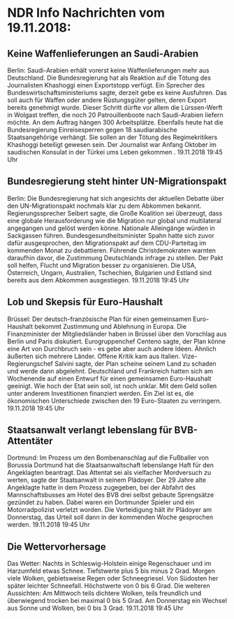 # NDR Info Nachrichten vom 19.11.2018:


## Keine Waffenlieferungen an Saudi-Arabien
Berlin: Saudi-Arabien erhält vorerst keine Waffenlieferungen mehr aus Deutschland. Die Bundesregierung hat als Reaktion auf die Tötung des Journalisten Khashoggi einen Exportstopp verfügt. Ein Sprecher des Bundeswirtschaftsministeriums sagte, derzeit gebe es keine Ausfuhren. Das soll auch für Waffen oder andere Rüstungsgüter gelten, deren Export bereits genehmigt wurde. Dieser Schritt dürfte vor allem die Lürssen-Werft in Wolgast treffen, die noch 20 Patrouillenboote nach Saudi-Arabien liefern möchte. An dem Auftrag hängen 300 Arbeitsplätze. Ebenfalls heute hat die Bundesregierung Einreisesperren gegen 18 saudiarabische Staatsangehörige verhängt. Sie sollen an der Tötung des Regimekritikers Khashoggi beteiligt gewesen sein. Der Journalist war Anfang Oktober im saudischen Konsulat in der Türkei ums Leben gekommen . 19.11.2018 19:45 Uhr 

## Bundesregierung steht hinter UN-Migrationspakt
Berlin: Die Bundesregierung hat sich angesichts der aktuellen Debatte über den UN-Migrationspakt nochmals klar zu dem Abkommen bekannt. Regierungssprecher Seibert sagte, die Große Koalition sei überzeugt, dass eine globale Herausforderung wie die Migration nur global und multilateral angegangen und gelöst werden könne. Nationale Alleingänge würden in Sackgassen führen. Bundesgesundheitsminister Spahn hatte sich zuvor dafür ausgesprochen, den Migrationspakt auf dem CDU-Parteitag im kommenden Monat zu debattieren. Führende Christdemokraten warnten daraufhin davor, die Zustimmung Deutschlands infrage zu stellen. Der Pakt soll helfen, Flucht und Migration besser zu organisieren. Die USA, Österreich, Ungarn, Australien, Tschechien, Bulgarien und Estland sind bereits aus dem Abkommen ausgestiegen. 19.11.2018 19:45 Uhr 

## Lob und Skepsis für Euro-Haushalt
Brüssel: Der deutsch-französische Plan für einen gemeinsamen Euro-Haushalt bekommt Zustimmung und Ablehnung in Europa. Die Finanzminister der Mitgliedsländer haben in Brüssel über den Vorschlag aus Berlin und Paris diskutiert. Eurogruppenchef Centeno sagte, der Plan könne eine Art von Durchbruch sein - es gebe aber auch andere Ideen. Ähnlich äußerten sich mehrere Länder. Offene Kritik kam aus Italien. Vize-Regierungschef Salvini sagte, der Plan scheine seinem Land zu schaden und werde dann abgelehnt. Deutschland und Frankreich hatten sich am Wochenende auf einen Entwurf für einen gemeinsamen Euro-Haushalt geeinigt. Wie hoch der Etat sein soll, ist noch unklar. Mit dem Geld sollen unter anderem Investitionen finanziert werden. Ein Ziel ist es, die ökonomischen Unterschiede zwischen den 19 Euro-Staaten zu verringern. 19.11.2018 19:45 Uhr 

## Staatsanwalt verlangt lebenslang für BVB-Attentäter
Dortmund: Im Prozess um den Bombenanschlag auf die Fußballer von Borussia Dortmund hat die Staatsanwaltschaft lebenslange Haft für den Angeklagten beantragt. Das Attentat sei als vielfacher Mordversuch zu werten, sagte der Staatsanwalt in seinem Plädoyer. Der 29 Jahre alte Angeklagte hatte in dem Prozess zugegeben, bei der Abfahrt des Mannschaftsbusses am Hotel des BVB drei selbst gebaute Sprengsätze gezündet zu haben. Dabei waren ein Dortmunder Spieler und ein Motorradpolizist verletzt worden. Die Verteidigung hält ihr Plädoyer am Donnerstag, das Urteil soll dann in der kommenden Woche gesprochen werden. 19.11.2018 19:45 Uhr 

## Die Wettervorhersage
Das Wetter:
Nachts in Schleswig-Holstein einige Regenschauer und im Harzumfeld etwas Schnee. Tiefstwerte plus 5 bis minus 2 Grad. Morgen viele Wolken, gebietsweise Regen oder Schneegriesel. Von Südosten her später leichter Schneefall. Höchstwerte von 0 bis 6 Grad. Die weiteren Aussichten: Am Mittwoch teils dichtere Wolken, teils freundlich und überwiegend trocken bei maximal 0 bis 5 Grad. Am Donnerstag ein Wechsel aus Sonne und Wolken, bei 0 bis 3 Grad. 19.11.2018 19:45 Uhr 
